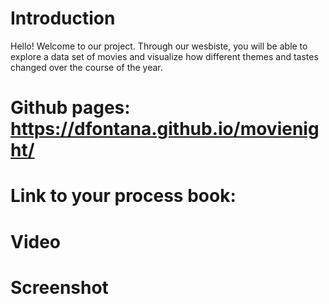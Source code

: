 # Introduction

Hello! Welcome to our project. 
Through our wesbiste, you will be able to explore a data set of movies and visualize how different 
themes and tastes changed over the course of the year.

# Github pages: https://dfontana.github.io/movienight/
# Link to your process book:
# Video
# Screenshot